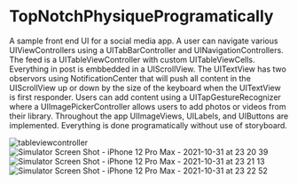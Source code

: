 # TopNotchPhysiqueProgramatically
A sample front end UI for a social media app. 
A user can navigate various UIViewControllers using a UITabBarController and UINavigationControllers. 
The feed is a UITableViewController with custom UITableViewCells.
Everything in post is embbedded in a UIScrollView. The UITextView has two observors using NotificationCenter that will push all content in the UIScrollView up or down by the size of the keyboard when the UITextView is first responder. Users can add content using a UITapGestureRecognizer where a UIImagePickerController allows users to add photos or videos from their library. 
Throughout the app UIImageViews, UILabels, and UIButtons are implemented. 
Everything is done programatically without use of storyboard. 

![tableviewcontroller](https://user-images.githubusercontent.com/60244532/156360183-3090b4e2-5021-461a-aba4-a56e1ef50323.png)
![Simulator Screen Shot - iPhone 12 Pro Max - 2021-10-31 at 23 20 39](https://user-images.githubusercontent.com/60244532/139630269-53de719e-2bdc-4d63-8988-6596074af055.png)
![Simulator Screen Shot - iPhone 12 Pro Max - 2021-10-31 at 23 21 13](https://user-images.githubusercontent.com/60244532/139630268-f66f5d3d-be8f-49d8-9fdf-292e49201085.png)
![Simulator Screen Shot - iPhone 12 Pro Max - 2021-10-31 at 23 22 52](https://user-images.githubusercontent.com/60244532/139630262-abc31d81-f01f-49b1-8944-61810226186c.png)

